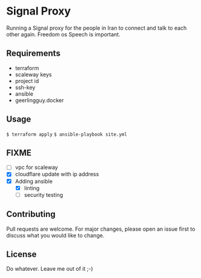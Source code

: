 # Signal Proxy

Running a Signal proxy for the people in Iran to connect and talk to each other again.
Freedom os Speech is important.


## Requirements
* terraform
* scaleway keys
* project id
* ssh-key
* ansible
* geerlingguy.docker

## Usage

```$ terraform apply```
```$ ansible-playbook site.yml```

## FIXME
- [ ] vpc for scaleway
- [x] cloudflare update with ip address
- [x] Adding ansible
  - [x] linting
  - [ ] security testing

## Contributing
Pull requests are welcome. For major changes, please open an issue first to discuss what you would like to change.

## License
Do whatever. Leave me out of it ;-)
